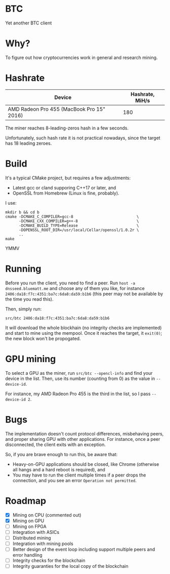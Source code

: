 # BTC
Yet another BTC client

# Why?
To figure out how cryptocurrencies work in general and research mining.

# Hashrate

Device | Hashrate, MiH/s
------ | ---------------
AMD Radeon Pro 455 (MacBook Pro 15" 2016) | 180

The miner reaches 8-leading-zeros hash in a few seconds.

Unfortunately, such hash rate it is not practical nowadays, since the target has 18 leading zeroes.

# Build

It's a typical CMake project, but requires a few adjustments:

* Latest gcc or cland supporing C++17 or later, and
* OpenSSL from Homebrew (Linux is fine, probably).

I use:

```
mkdir b && cd b
cmake -DCMAKE_C_COMPILER=gcc-8                            \
      -DCMAKE_CXX_COMPILER=g++-8                          \
      -DCMAKE_BUILD_TYPE=Release                          \
      -DOPENSSL_ROOT_DIR=/usr/local/Cellar/openssl/1.0.2r \
      ..
make
```

YMMV

# Running

Before you run the client, you need to find a peer. Run `host -a dnsseed.bluematt.me` and choose any of them you like, for instance `2406:da18:f7c:4351:ba7c:6da8:da59:b1b6` (this peer may not be available by the time you read this).

Then, simply run:

```
src/btc 2406:da18:f7c:4351:ba7c:6da8:da59:b1b6
```

It will download the whole blockhain (no integrity checks are implemented) and start to mine using the mempool.
Once it reaches the target, it `exit(0)`; the new block won't be propogated.

# GPU mining

To select a GPU as the miner, run `src/btc --opencl-info` and find your device in the list.
Then, use its number (counting from 0) as the value in `--device-id`.

For instance, my AMD Radeon Pro 455 is the third in the list, so I pass `--device-id 2`.

# Bugs

The implementation doesn't count protocol differences, misbehaving peers, and proper sharing GPU with other applications. For instance, once a peer disconnected, the client exits with an exception.

So, if you are brave enough to run this, be aware that:
* Heavy-on-GPU applications should be closed, like Chrome (otherwise all hangs and a hard reboot is required), and
* You may have to run the client multiple times if a peer drops the connection, and you see an error `Operation not permitted`.

# Roadmap

- [x] Mining on CPU (commented out)
- [x] Mining on GPU
- [ ] Mining on FPGA
- [ ] Integration with ASICs
- [ ] Distributed mining
- [ ] Integration with mining pools
- [ ] Better design of the event loop including support multiple peers and error handling
- [ ] Integrity checks for the blockchain
- [ ] Integrity guaranties for the local copy of the blockchain
